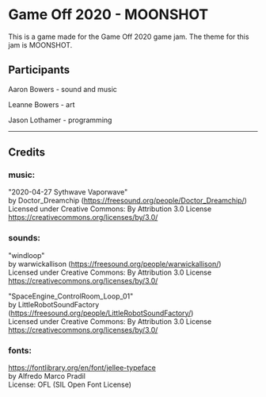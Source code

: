 # Game Off 2020 - MOONSHOT
This is a game made for the Game Off 2020 game jam.  The theme for this jam is MOONSHOT.


## Participants

Aaron Bowers - sound and music

Leanne Bowers - art

Jason Lothamer - programming

---

## Credits
### music:
"2020-04-27 Sythwave Vaporwave"<br>
by Doctor_Dreamchip (https://freesound.org/people/Doctor_Dreamchip/)<br>
Licensed under Creative Commons: By Attribution 3.0 License<br>
https://creativecommons.org/licenses/by/3.0/

### sounds:
"windloop"<br>
by warwickallison (https://freesound.org/people/warwickallison/)<br>
Licensed under Creative Commons: By Attribution 3.0 License<br>
https://creativecommons.org/licenses/by/3.0/

"SpaceEngine_ControlRoom_Loop_01"<br>
by LittleRobotSoundFactory (https://freesound.org/people/LittleRobotSoundFactory/)<br>
Licensed under Creative Commons: By Attribution 3.0 License<br>
https://creativecommons.org/licenses/by/3.0/

### fonts:
https://fontlibrary.org/en/font/jellee-typeface<br>
by Alfredo Marco Pradil<br>
License: OFL (SIL Open Font License)
